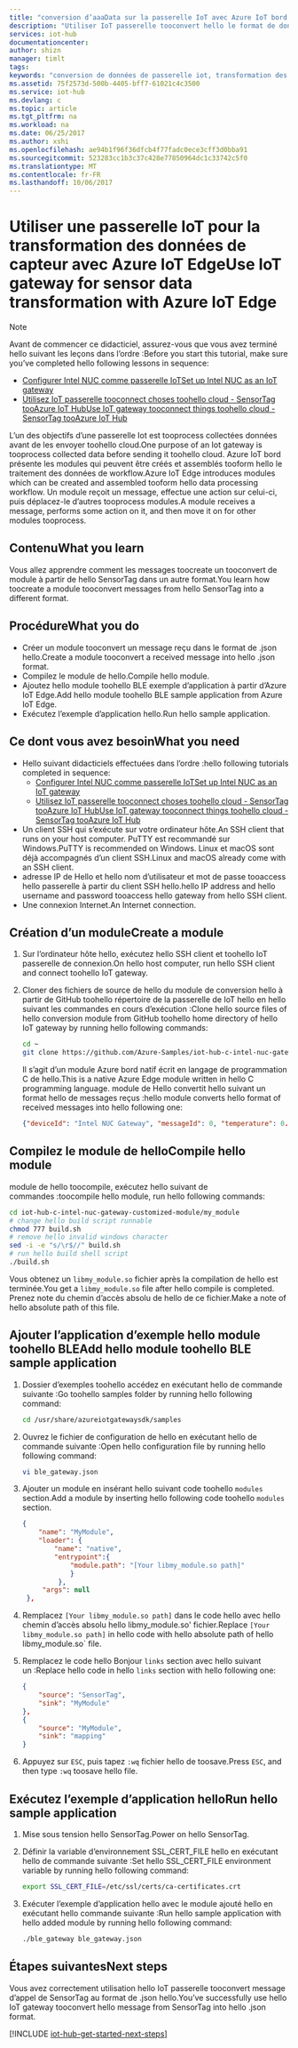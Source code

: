 ```yaml
---
title: "conversion d’aaaData sur la passerelle IoT avec Azure IoT bord | Documents Microsoft"
description: "Utiliser IoT passerelle tooconvert hello le format de données de capteur via un module personnalisé à partir d’Azure IoT Edge."
services: iot-hub
documentationcenter: 
author: shizn
manager: timlt
tags: 
keywords: "conversion de données de passerelle iot, transformation des données de passerelle iot"
ms.assetid: 75f2573d-500b-4405-bff7-61021c4c3500
ms.service: iot-hub
ms.devlang: c
ms.topic: article
ms.tgt_pltfrm: na
ms.workload: na
ms.date: 06/25/2017
ms.author: xshi
ms.openlocfilehash: ae94b1f96f36dfcb4f77fadc0ece3cff3d0bba91
ms.sourcegitcommit: 523283cc1b3c37c428e77850964dc1c33742c5f0
ms.translationtype: MT
ms.contentlocale: fr-FR
ms.lasthandoff: 10/06/2017
---
```

# <a name="use-iot-gateway-for-sensor-data-transformation-with-azure-iot-edge"></a><span data-ttu-id="cba81-104">Utiliser une passerelle IoT pour la transformation des données de capteur avec Azure IoT Edge</span><span class="sxs-lookup"><span data-stu-id="cba81-104">Use IoT gateway for sensor data transformation with Azure IoT Edge</span></span>

> [!NOTE]
> <span data-ttu-id="cba81-105">Avant de commencer ce didacticiel, assurez-vous que vous avez terminé hello suivant les leçons dans l’ordre :</span><span class="sxs-lookup"><span data-stu-id="cba81-105">Before you start this tutorial, make sure you’ve completed hello following lessons in sequence:</span></span>
> * [<span data-ttu-id="cba81-106">Configurer Intel NUC comme passerelle IoT</span><span class="sxs-lookup"><span data-stu-id="cba81-106">Set up Intel NUC as an IoT gateway</span></span>](iot-hub-gateway-kit-c-lesson1-set-up-nuc.md)
> * [<span data-ttu-id="cba81-107">Utilisez IoT passerelle tooconnect choses toohello cloud - SensorTag tooAzure IoT Hub</span><span class="sxs-lookup"><span data-stu-id="cba81-107">Use IoT gateway tooconnect things toohello cloud - SensorTag tooAzure IoT Hub</span></span>](iot-hub-gateway-kit-c-iot-gateway-connect-device-to-cloud.md)

<span data-ttu-id="cba81-108">L’un des objectifs d’une passerelle Iot est tooprocess collectées données avant de les envoyer toohello cloud.</span><span class="sxs-lookup"><span data-stu-id="cba81-108">One purpose of an Iot gateway is tooprocess collected data before sending it toohello cloud.</span></span> <span data-ttu-id="cba81-109">Azure IoT bord présente les modules qui peuvent être créés et assemblés tooform hello le traitement des données de workflow.</span><span class="sxs-lookup"><span data-stu-id="cba81-109">Azure IoT Edge introduces modules which can be created and assembled tooform hello data processing workflow.</span></span> <span data-ttu-id="cba81-110">Un module reçoit un message, effectue une action sur celui-ci, puis déplacez-le d’autres tooprocess modules.</span><span class="sxs-lookup"><span data-stu-id="cba81-110">A module receives a message, performs some action on it, and then move it on for other modules tooprocess.</span></span>

## <a name="what-you-learn"></a><span data-ttu-id="cba81-111">Contenu</span><span class="sxs-lookup"><span data-stu-id="cba81-111">What you learn</span></span>

<span data-ttu-id="cba81-112">Vous allez apprendre comment les messages toocreate un tooconvert de module à partir de hello SensorTag dans un autre format.</span><span class="sxs-lookup"><span data-stu-id="cba81-112">You learn how toocreate a module tooconvert messages from hello SensorTag into a different format.</span></span>

## <a name="what-you-do"></a><span data-ttu-id="cba81-113">Procédure</span><span class="sxs-lookup"><span data-stu-id="cba81-113">What you do</span></span>

* <span data-ttu-id="cba81-114">Créer un module tooconvert un message reçu dans le format de .json hello.</span><span class="sxs-lookup"><span data-stu-id="cba81-114">Create a module tooconvert a received message into hello .json format.</span></span>
* <span data-ttu-id="cba81-115">Compilez le module de hello.</span><span class="sxs-lookup"><span data-stu-id="cba81-115">Compile hello module.</span></span>
* <span data-ttu-id="cba81-116">Ajoutez hello module toohello BLE exemple d’application à partir d’Azure IoT Edge.</span><span class="sxs-lookup"><span data-stu-id="cba81-116">Add hello module toohello BLE sample application from Azure IoT Edge.</span></span>
* <span data-ttu-id="cba81-117">Exécutez l’exemple d’application hello.</span><span class="sxs-lookup"><span data-stu-id="cba81-117">Run hello sample application.</span></span>

## <a name="what-you-need"></a><span data-ttu-id="cba81-118">Ce dont vous avez besoin</span><span class="sxs-lookup"><span data-stu-id="cba81-118">What you need</span></span>

* <span data-ttu-id="cba81-119">Hello suivant didacticiels effectuées dans l’ordre :</span><span class="sxs-lookup"><span data-stu-id="cba81-119">hello following tutorials completed in sequence:</span></span>
  * [<span data-ttu-id="cba81-120">Configurer Intel NUC comme passerelle IoT</span><span class="sxs-lookup"><span data-stu-id="cba81-120">Set up Intel NUC as an IoT gateway</span></span>](iot-hub-gateway-kit-c-lesson1-set-up-nuc.md)
  * [<span data-ttu-id="cba81-121">Utilisez IoT passerelle tooconnect choses toohello cloud - SensorTag tooAzure IoT Hub</span><span class="sxs-lookup"><span data-stu-id="cba81-121">Use IoT gateway tooconnect things toohello cloud - SensorTag tooAzure IoT Hub</span></span>](iot-hub-gateway-kit-c-iot-gateway-connect-device-to-cloud.md)
* <span data-ttu-id="cba81-122">Un client SSH qui s’exécute sur votre ordinateur hôte.</span><span class="sxs-lookup"><span data-stu-id="cba81-122">An SSH client that runs on your host computer.</span></span> <span data-ttu-id="cba81-123">PuTTY est recommandé sur Windows.</span><span class="sxs-lookup"><span data-stu-id="cba81-123">PuTTY is recommended on Windows.</span></span> <span data-ttu-id="cba81-124">Linux et macOS sont déjà accompagnés d’un client SSH.</span><span class="sxs-lookup"><span data-stu-id="cba81-124">Linux and macOS already come with an SSH client.</span></span>
* <span data-ttu-id="cba81-125">adresse IP de Hello et hello nom d’utilisateur et mot de passe tooaccess hello passerelle à partir du client SSH hello.</span><span class="sxs-lookup"><span data-stu-id="cba81-125">hello IP address and hello username and password tooaccess hello gateway from hello SSH client.</span></span>
* <span data-ttu-id="cba81-126">Une connexion Internet.</span><span class="sxs-lookup"><span data-stu-id="cba81-126">An Internet connection.</span></span>

## <a name="create-a-module"></a><span data-ttu-id="cba81-127">Création d’un module</span><span class="sxs-lookup"><span data-stu-id="cba81-127">Create a module</span></span>

1. <span data-ttu-id="cba81-128">Sur l’ordinateur hôte hello, exécutez hello SSH client et toohello IoT passerelle de connexion.</span><span class="sxs-lookup"><span data-stu-id="cba81-128">On hello host computer, run hello SSH client and connect toohello IoT gateway.</span></span>
1. <span data-ttu-id="cba81-129">Cloner des fichiers de source de hello du module de conversion hello à partir de GitHub toohello répertoire de la passerelle de IoT hello en hello suivant les commandes en cours d’exécution :</span><span class="sxs-lookup"><span data-stu-id="cba81-129">Clone hello source files of hello conversion module from GitHub toohello home directory of hello IoT gateway by running hello following commands:</span></span>

   ```bash
   cd ~
   git clone https://github.com/Azure-Samples/iot-hub-c-intel-nuc-gateway-customized-module.git
   ```

   <span data-ttu-id="cba81-130">Il s’agit d’un module Azure bord natif écrit en langage de programmation C de hello.</span><span class="sxs-lookup"><span data-stu-id="cba81-130">This is a native Azure Edge module written in hello C programming language.</span></span> <span data-ttu-id="cba81-131">module de Hello convertit hello suivant un format hello de messages reçus :</span><span class="sxs-lookup"><span data-stu-id="cba81-131">hello module converts hello format of received messages into hello following one:</span></span>

   ```json
   {"deviceId": "Intel NUC Gateway", "messageId": 0, "temperature": 0.0}
   ```

## <a name="compile-hello-module"></a><span data-ttu-id="cba81-132">Compilez le module de hello</span><span class="sxs-lookup"><span data-stu-id="cba81-132">Compile hello module</span></span>

<span data-ttu-id="cba81-133">module de hello toocompile, exécutez hello suivant de commandes :</span><span class="sxs-lookup"><span data-stu-id="cba81-133">toocompile hello module, run hello following commands:</span></span>

```bash
cd iot-hub-c-intel-nuc-gateway-customized-module/my_module
# change hello build script runnable
chmod 777 build.sh
# remove hello invalid windows character
sed -i -e "s/\r$//" build.sh
# run hello build shell script
./build.sh
```

<span data-ttu-id="cba81-134">Vous obtenez un `libmy_module.so` fichier après la compilation de hello est terminée.</span><span class="sxs-lookup"><span data-stu-id="cba81-134">You get a `libmy_module.so` file after hello compile is completed.</span></span> <span data-ttu-id="cba81-135">Prenez note du chemin d’accès absolu de hello de ce fichier.</span><span class="sxs-lookup"><span data-stu-id="cba81-135">Make a note of hello absolute path of this file.</span></span>

## <a name="add-hello-module-toohello-ble-sample-application"></a><span data-ttu-id="cba81-136">Ajouter l’application d’exemple hello module toohello BLE</span><span class="sxs-lookup"><span data-stu-id="cba81-136">Add hello module toohello BLE sample application</span></span>

1. <span data-ttu-id="cba81-137">Dossier d’exemples toohello accédez en exécutant hello de commande suivante :</span><span class="sxs-lookup"><span data-stu-id="cba81-137">Go toohello samples folder by running hello following command:</span></span>

   ```bash
   cd /usr/share/azureiotgatewaysdk/samples
   ```

1. <span data-ttu-id="cba81-138">Ouvrez le fichier de configuration de hello en exécutant hello de commande suivante :</span><span class="sxs-lookup"><span data-stu-id="cba81-138">Open hello configuration file by running hello following command:</span></span>

   ```bash
   vi ble_gateway.json
   ```

1. <span data-ttu-id="cba81-139">Ajouter un module en insérant hello suivant code toohello `modules` section.</span><span class="sxs-lookup"><span data-stu-id="cba81-139">Add a module by inserting hello following code toohello `modules` section.</span></span>

   ```json
   {
       "name": "MyModule",
       "loader": {
           "name": "native",
           "entrypoint":{
               "module.path": "[Your libmy_module.so path]"
               }
            },
        "args": null
    },
    ```

1. <span data-ttu-id="cba81-140">Remplacez `[Your libmy_module.so path]` dans le code hello avec hello chemin d’accès absolu hello libmy_module.so' fichier.</span><span class="sxs-lookup"><span data-stu-id="cba81-140">Replace `[Your libmy_module.so path]` in hello code with hello absolute path of hello libmy_module.so\` file.</span></span>
1. <span data-ttu-id="cba81-141">Remplacez le code hello Bonjour `links` section avec hello suivant un :</span><span class="sxs-lookup"><span data-stu-id="cba81-141">Replace hello code in hello `links` section with hello following one:</span></span>

   ```json
   {
       "source": "SensorTag",
       "sink": "MyModule"
   },
   {
       "source": "MyModule",
       "sink": "mapping"
   }
   ```

1. <span data-ttu-id="cba81-142">Appuyez sur `ESC`, puis tapez `:wq` fichier hello de toosave.</span><span class="sxs-lookup"><span data-stu-id="cba81-142">Press `ESC`, and then type `:wq` toosave hello file.</span></span>

## <a name="run-hello-sample-application"></a><span data-ttu-id="cba81-143">Exécutez l’exemple d’application hello</span><span class="sxs-lookup"><span data-stu-id="cba81-143">Run hello sample application</span></span>

1. <span data-ttu-id="cba81-144">Mise sous tension hello SensorTag.</span><span class="sxs-lookup"><span data-stu-id="cba81-144">Power on hello SensorTag.</span></span>
1. <span data-ttu-id="cba81-145">Définir la variable d’environnement SSL_CERT_FILE hello en exécutant hello de commande suivante :</span><span class="sxs-lookup"><span data-stu-id="cba81-145">Set hello SSL_CERT_FILE environment variable by running hello following command:</span></span>

   ```bash
   export SSL_CERT_FILE=/etc/ssl/certs/ca-certificates.crt
   ```

1. <span data-ttu-id="cba81-146">Exécuter l’exemple d’application hello avec le module ajouté hello en exécutant hello commande suivante :</span><span class="sxs-lookup"><span data-stu-id="cba81-146">Run hello sample application with hello added module by running hello following command:</span></span>

   ```bash
   ./ble_gateway ble_gateway.json
   ```

## <a name="next-steps"></a><span data-ttu-id="cba81-147">Étapes suivantes</span><span class="sxs-lookup"><span data-stu-id="cba81-147">Next steps</span></span>

<span data-ttu-id="cba81-148">Vous avez correctement utilisation hello IoT passerelle tooconvert message d’appel de SensorTag au format de .json hello.</span><span class="sxs-lookup"><span data-stu-id="cba81-148">You’ve successfully use hello IoT gateway tooconvert hello message from SensorTag into hello .json format.</span></span>

[!INCLUDE [iot-hub-get-started-next-steps](../../includes/iot-hub-get-started-next-steps.md)]
